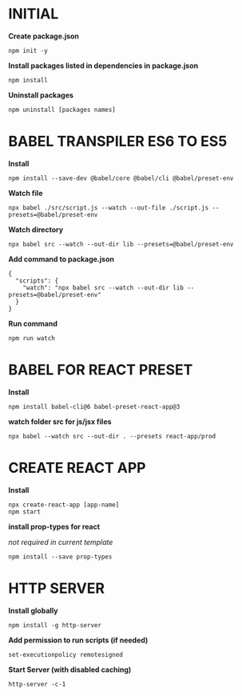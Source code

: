 # INITIAL

**Create package.json**

```
npm init -y
```

**Install packages listed in dependencies in package.json**

```
npm install
```

**Uninstall packages**

```
npm uninstall [packages names]
```

# BABEL TRANSPILER ES6 TO ES5

**Install**

```
npm install --save-dev @babel/core @babel/cli @babel/preset-env
```

**Watch file**

```
npx babel ./src/script.js --watch --out-file ./script.js --presets=@babel/preset-env
```

**Watch directory**

```
npx babel src --watch --out-dir lib --presets=@babel/preset-env
```

**Add command to package.json**

```
{
  "scripts": {
    "watch": "npx babel src --watch --out-dir lib --presets=@babel/preset-env"
  }
}
```

**Run command**

```
npm run watch
```

# BABEL FOR REACT PRESET

**Install**

```
npm install babel-cli@6 babel-preset-react-app@3
```

**watch folder src for js/jsx files**

```
npx babel --watch src --out-dir . --presets react-app/prod
```

# CREATE REACT APP

**Install**

```
npx create-react-app [app-name]
npm start
```

**install prop-types for react**

_not required in current template_

```
npm install --save prop-types
```

# HTTP SERVER

**Install globally**

```
npm install -g http-server
```

**Add permission to run scripts (if needed)**

```
set-executionpolicy remotesigned
```

**Start Server (with disabled caching)**

```
http-server -c-1
```
